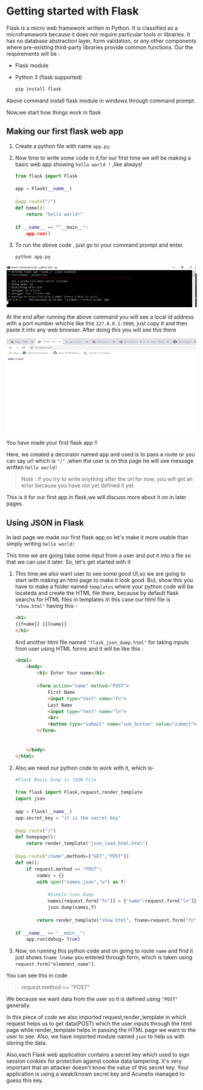 # Getting started with Flask

Flask is a micro web framework written in Python. It is classified as a microframework because it does not require particular tools or libraries. It has no database abstraction layer, form validation, or any other components where pre-existing third-party libraries provide common functions. Our the requirements will be :

- Flask module
- Python 3 (flask supported)

    ```python
    pip install flask
    ```

Above command install flask module in windows through command prompt.

Now,we start how things work in flask

## Making our first flask web app

1. Create a python file with name `app.py`.
2. Now time to write some code in it,for our first time we will be making a basic web app showing ``hello world !`` ,like always!

    ```python
    from flask import Flask

    app = Flask(__name__)

    @app.route("/")
    def home():
        return "hello world!"

    if __name__ == ""__main__":
        app.run()
    ```

3. To run the above code , just go to your command  prompt and enter.

    ``` python
    python app.py
    ```

<img src="./flask_cmd_output_1.png">

At the end after running the above command you will see a local id address with a port number whichis like this `` 127.0.0.1:5000 ``, just copy it and then paste it into any web browser. After doing this you will see this there

<img src="./flask_output_1.png" width=600 height=250>

You have made your first flask app !!

Here, we created a decorator named app and used is to pass a route or you can say url which is ` "/" ` ,when the user is on this page he will see message written ``hello world!``

> Note : If you try to write anything after the url for now, you will get an error because you have not yet defined it yet.

This is it for our first app in flask,we will discuss more about it on in later pages.

## Using JSON in Flask

In last page we made our first flask app,so let's make it more usable than simply writing `hello world!`

This time we are going take some input from a user and put it into a file so that we can use it later.
So, let's get started with it

1. This time,we also want user to see some good UI,so we are going to start with making an html page to make it look good. But, show this you have to make a folder named ``templates`` where your python code will be locateda and create the HTML file there, because by default flask searchs for HTML files in templates
In this case our html file is `"show.html"` having this -

    ```HTML
    <h1>
    {{fname}} {{lname}}
    </h1>
    ```

    And another html file named `"flask_json_dump.html"` for taking inputs from user using HTML forms and it will be like this :

    ```HTML
    <html>
        <body>
            <h1> Enter Your name</h1>
            
            <form action="name" method="POST">
                First Name
                <input type="text" name="fn">
                Last Name
                <input type="text" name="ln">
                <br>
                <button type="submit" name="sub_button" value="submit">Submit</button>
            </form> 


        </body>
    </html>
    ```

2. Also,we need our python code to work with it, which is-

    ```Python
    #Flask Basic Dump in JSON File

    from flask import Flask,request,render_template
    import json 

    app = Flask(__name__)
    app.secret_key = "it is the secret key"

    @app.route("/")
    def homepage():
        return render_template("json_load_html.html")

    @app.route("/name",methods=["GET","POST"])
    def nm():
        if request.method == "POST":
            names = {}
            with open("names.json","w") as f:  

                #Simple Json Dump       
                names[request.form["fn"]] = {"name":request.form["ln"]}
                json.dump(names,f)

            return render_template("show.html", fname=request.form["fn"],lname=request.form["ln"])

    if __name__ == "__main__":
        app.run(debug= True)
    ```

3. Now, on running this python code and on going to route `name` and find it just shows ``fname lname`` you entered through form, which is taken using `request.form["elemnent_name"]`.

You can see this in code

> request.method == "POST"

We because we want data from the user so it is defined using `"POST"` generally.

In this piece of code we also imported request,render_template in which request helps us to get data(POST) which the user inputs through the html page while render_template helps in passing the HTML page we want to the user to see.
Also, we have imported module named `json` to help us with storing the data.

Also,each Flask web application contains a secret key which used to sign session cookies for protection against cookie data tampering. It's very important that an attacker doesn't know the value of this secret key. Your application is using a weak/known secret key and Acunetix managed to guess this key.
